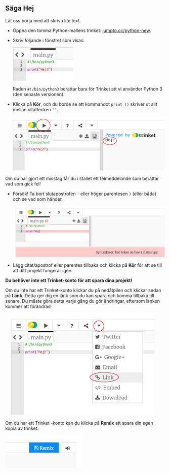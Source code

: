 ## Säga Hej

Låt oss börja med att skriva lite text.

+ Öppna den tomma Python-mallens trinket: <a href="http://jumpto.cc/python-new" target="_blank">jumpto.cc/python-new</a>.

+ Skriv följande i fönstret som visas:
    
    ![skärmdump](images/me-hi.png)
    
    Raden `#!/bin/python3` berättar bara för Trinket att vi använder Python 3 (den senaste versionen).

+ Klicka på **Kör**, och du borde se att kommandot `print ()` skriver ut allt mellan citattecken `''`.
    
    ![skärmdump](images/me-hi-test.png)

Om du har gjort ett misstag får du i stället ett felmeddelande som berättar vad som gick fel!

+ Försök! Ta bort slutapostrofen `'` eller höger parentesen `)` (eller båda) och se vad som händer.
    
    ![skärmdump](images/me-syntax.png)

+ Lägg citat/apostrof eller parentes tillbaka och klicka på **Kör** för att se till att ditt projekt fungerar igen.

**Du behöver inte ett Trinket-konto för att spara dina projekt!**

Om du inte har ett Trinket-konto klickar du på nedåtpilen och klickar sedan på **Länk**. Detta ger dig en länk som du kan spara och komma tillbaka till senare. Du måste göra detta varje gång du gör ändringar, eftersom länken kommer att förändras!

![skärmdump](images/me-link.png)

Om du har ett Trinket -konto kan du klicka på **Remix** att spara din egen kopia av trinket.

![skärmdump](images/me-remix.png)